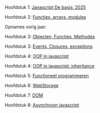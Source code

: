 Hoofdstuk  1: [Javascript De basis: 2025](https://hogent.sharepoint.com/:v:/s/Studenten-CURPBATIN1811102024-WebDevelopmentIITIGent-TIAalst/EVneoiIH9CBBvh5m52uv2pgBu97Hh4Zqr1ASQaIEDpUesA?e=As8eCq&nav=eyJyZWZlcnJhbEluZm8iOnsicmVmZXJyYWxBcHAiOiJTdHJlYW1XZWJBcHAiLCJyZWZlcnJhbFZpZXciOiJTaGFyZURpYWxvZy1MaW5rIiwicmVmZXJyYWxBcHBQbGF0Zm9ybSI6IldlYiIsInJlZmVycmFsTW9kZSI6InZpZXcifX0%3D)

Hoofdstuk 2: [Functies, arrays, modules](https://hogent.sharepoint.com/:v:/s/Studenten-CURPBATIN1811102024-WebDevelopmentIITIGent-TIAalst/EbaYWTP0w0lEsjcJ2yLz4ysBMYr1XoT4Iw9DrRuVHa-khw?e=X0vIbG&nav=eyJyZWZlcnJhbEluZm8iOnsicmVmZXJyYWxBcHAiOiJTdHJlYW1XZWJBcHAiLCJyZWZlcnJhbFZpZXciOiJTaGFyZURpYWxvZy1MaW5rIiwicmVmZXJyYWxBcHBQbGF0Zm9ybSI6IldlYiIsInJlZmVycmFsTW9kZSI6InZpZXcifX0%3D)

Opnames vorig jaar: 


Hoofdstuk 3: [Objecten, Functies, Methodes](https://hogent.sharepoint.com/:v:/s/WebDevelopmentIIVC/Ea-QVsRfBMJBqzDBSsuJjM0BrCY_gYfV8-dKy0UFDXJPgg?e=RsqmwC&nav=eyJyZWZlcnJhbEluZm8iOnsicmVmZXJyYWxBcHAiOiJTdHJlYW1XZWJBcHAiLCJyZWZlcnJhbFZpZXciOiJTaGFyZURpYWxvZy1MaW5rIiwicmVmZXJyYWxBcHBQbGF0Zm9ybSI6IldlYiIsInJlZmVycmFsTW9kZSI6InZpZXcifX0%3D)

Hoofdstuk 3: [Events, Closures, exceptions](https://hogent.sharepoint.com/:v:/s/WebDevelopmentIIVC/EeIURIGunpFAvtiLiwKHck0BmFXEOGkMc5YpSeQ_RX82IA?e=kfqDYf&nav=eyJyZWZlcnJhbEluZm8iOnsicmVmZXJyYWxBcHAiOiJTdHJlYW1XZWJBcHAiLCJyZWZlcnJhbFZpZXciOiJTaGFyZURpYWxvZy1MaW5rIiwicmVmZXJyYWxBcHBQbGF0Zm9ybSI6IldlYiIsInJlZmVycmFsTW9kZSI6InZpZXcifX0%3D)

Hoofdstuk 4: [OOP in javascript](https://hogent.sharepoint.com/:v:/s/WebDevelopmentIIVC/EeWDF-gnglRHhjK_Uq5xEA4BU2kY-WUqgkNendkBBzoK0w?e=mY5W0D&nav=eyJyZWZlcnJhbEluZm8iOnsicmVmZXJyYWxBcHAiOiJTdHJlYW1XZWJBcHAiLCJyZWZlcnJhbFZpZXciOiJTaGFyZURpYWxvZy1MaW5rIiwicmVmZXJyYWxBcHBQbGF0Zm9ybSI6IldlYiIsInJlZmVycmFsTW9kZSI6InZpZXcifX0%3D)

Hoofdstuk 4: [OOP in javascript: inheritance](https://hogent.sharepoint.com/:v:/s/WebDevelopmentIIVC/EQdqyYUOsxdJl1ospOmsYjsBdeCmBVY23c1m6PO5RCRGIQ?e=DvVZcS&nav=eyJyZWZlcnJhbEluZm8iOnsicmVmZXJyYWxBcHAiOiJTdHJlYW1XZWJBcHAiLCJyZWZlcnJhbFZpZXciOiJTaGFyZURpYWxvZy1MaW5rIiwicmVmZXJyYWxBcHBQbGF0Zm9ybSI6IldlYiIsInJlZmVycmFsTW9kZSI6InZpZXcifX0%3D)

Hoofdstuk 5: [Functioneel programmeren](https://hogent.sharepoint.com/:v:/s/WebDevelopmentIIVC/EZ9LfxOPl5BNjqxOSKpznTUBB22yiuuwgK8v2DdwUCBPZw?e=YudOrB&nav=eyJyZWZlcnJhbEluZm8iOnsicmVmZXJyYWxBcHAiOiJTdHJlYW1XZWJBcHAiLCJyZWZlcnJhbFZpZXciOiJTaGFyZURpYWxvZy1MaW5rIiwicmVmZXJyYWxBcHBQbGF0Zm9ybSI6IldlYiIsInJlZmVycmFsTW9kZSI6InZpZXcifX0%3D)

Hoofdstuk 6: [WebStorage](https://hogent.sharepoint.com/:v:/s/WebDevelopmentIIVC/EZQ_Dn4ZmHNLq-HDVHfcFX0Batln3Z8KJTnU9jcRFKv5KA?e=0A88T3&nav=eyJyZWZlcnJhbEluZm8iOnsicmVmZXJyYWxBcHAiOiJTdHJlYW1XZWJBcHAiLCJyZWZlcnJhbFZpZXciOiJTaGFyZURpYWxvZy1MaW5rIiwicmVmZXJyYWxBcHBQbGF0Zm9ybSI6IldlYiIsInJlZmVycmFsTW9kZSI6InZpZXcifX0%3D)

Hoofdstuk 7: [DOM](https://hogent.sharepoint.com/:v:/s/WebDevelopmentIIVC/EfR0qfoTvstPli_TZxlwdhoBioEqQ3pEn38d6B1CcOAiDw?e=zCCDZY)

Hoofdstuk 8: [Asynchroon javascript](https://hogent.sharepoint.com/:v:/s/WebDevelopmentIIVC/Ef-nq2ezwbxInzQe-KG-j54BOSFciKVA1xESGFInLNMc1Q?e=oG3xsa&nav=eyJyZWZlcnJhbEluZm8iOnsicmVmZXJyYWxBcHAiOiJTdHJlYW1XZWJBcHAiLCJyZWZlcnJhbFZpZXciOiJTaGFyZURpYWxvZy1MaW5rIiwicmVmZXJyYWxBcHBQbGF0Zm9ybSI6IldlYiIsInJlZmVycmFsTW9kZSI6InZpZXcifX0%3D)
